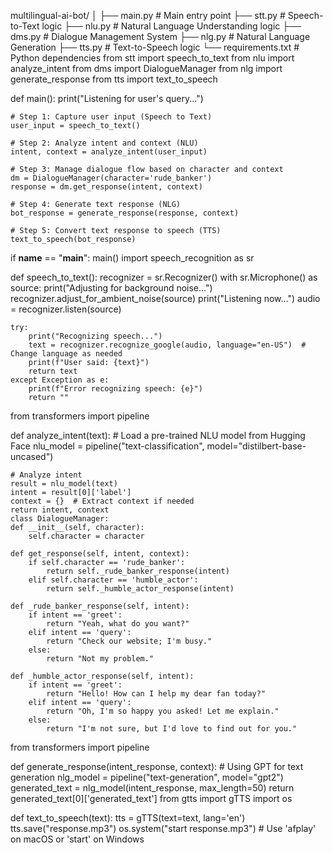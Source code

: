 multilingual-ai-bot/
│
├── main.py                   # Main entry point
├── stt.py                    # Speech-to-Text logic
├── nlu.py                    # Natural Language Understanding logic
├── dms.py                    # Dialogue Management System
├── nlg.py                    # Natural Language Generation
├── tts.py                    # Text-to-Speech logic
└── requirements.txt          # Python dependencies
from stt import speech_to_text
from nlu import analyze_intent
from dms import DialogueManager
from nlg import generate_response
from tts import text_to_speech

def main():
    print("Listening for user's query...")

    # Step 1: Capture user input (Speech to Text)
    user_input = speech_to_text()
    
    # Step 2: Analyze intent and context (NLU)
    intent, context = analyze_intent(user_input)

    # Step 3: Manage dialogue flow based on character and context
    dm = DialogueManager(character='rude_banker')
    response = dm.get_response(intent, context)

    # Step 4: Generate text response (NLG)
    bot_response = generate_response(response, context)

    # Step 5: Convert text response to speech (TTS)
    text_to_speech(bot_response)

if __name__ == "__main__":
    main()
import speech_recognition as sr

def speech_to_text():
    recognizer = sr.Recognizer()
    with sr.Microphone() as source:
        print("Adjusting for background noise...")
        recognizer.adjust_for_ambient_noise(source)
        print("Listening now...")
        audio = recognizer.listen(source)

    try:
        print("Recognizing speech...")
        text = recognizer.recognize_google(audio, language="en-US")  # Change language as needed
        print(f"User said: {text}")
        return text
    except Exception as e:
        print(f"Error recognizing speech: {e}")
        return ""
from transformers import pipeline

def analyze_intent(text):
    # Load a pre-trained NLU model from Hugging Face
    nlu_model = pipeline("text-classification", model="distilbert-base-uncased")

    # Analyze intent
    result = nlu_model(text)
    intent = result[0]['label']
    context = {}  # Extract context if needed
    return intent, context
    class DialogueManager:
    def __init__(self, character):
        self.character = character

    def get_response(self, intent, context):
        if self.character == 'rude_banker':
            return self._rude_banker_response(intent)
        elif self.character == 'humble_actor':
            return self._humble_actor_response(intent)

    def _rude_banker_response(self, intent):
        if intent == 'greet':
            return "Yeah, what do you want?"
        elif intent == 'query':
            return "Check our website; I'm busy."
        else:
            return "Not my problem."

    def _humble_actor_response(self, intent):
        if intent == 'greet':
            return "Hello! How can I help my dear fan today?"
        elif intent == 'query':
            return "Oh, I'm so happy you asked! Let me explain."
        else:
            return "I'm not sure, but I'd love to find out for you."
from transformers import pipeline

def generate_response(intent_response, context):
    # Using GPT for text generation
    nlg_model = pipeline("text-generation", model="gpt2")
    generated_text = nlg_model(intent_response, max_length=50)
    return generated_text[0]['generated_text']
    from gtts import gTTS
import os

def text_to_speech(text):
    tts = gTTS(text=text, lang='en')
    tts.save("response.mp3")
    os.system("start response.mp3")  # Use 'afplay' on macOS or 'start' on Windows


